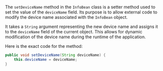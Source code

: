 The `setDeviceName` method in the `InfoBean` class is a setter method used to set the value of the `deviceName` field. Its purpose is to allow external code to modify the device name associated with the `InfoBean` object. 

It takes a `String` argument representing the new device name and assigns it to the `deviceName` field of the current object. This allows for dynamic modification of the device name during the runtime of the application.

Here is the exact code for the method:

```java
public void setDeviceName(String deviceName) {
    this.deviceName = deviceName;
}
```